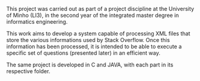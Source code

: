 This project was carried out as part of a project discipline at the University of Minho (LI3), in the second year of the 
integrated master degree in informatics engineering.

This work aims to develop a system capable of processing XML files that store the various informations used by Stack Overflow. 
Once this information has been processed, it is intended to be able to execute a specific set of questions (presented later) 
in an efficient way.

The same project is developed in C and JAVA, with each part in its respective folder.
